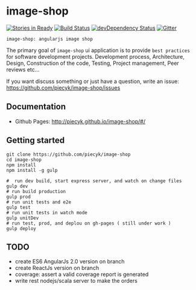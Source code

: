 image-shop
=======

[![Stories in Ready](https://badge.waffle.io/piecyk/image-shop.png?label=ready&title=Ready)](https://waffle.io/piecyk/image-shop)
[![Build Status](https://travis-ci.org/piecyk/image-shop.svg?branch=master)](https://travis-ci.org/piecyk/image-shop)
[![devDependency Status](https://david-dm.org/piecyk/image-shop/dev-status.svg)](https://david-dm.org/piecyk/image-shop#info=devDependencies)
[![Gitter](https://badges.gitter.im/Join%20Chat.svg)](https://gitter.im/piecyk/image-shop?utm_source=badge&utm_medium=badge&utm_campaign=pr-badge&utm_content=badge)


```
image-shop: angularjs image shop
```

The primary goal of `image-shop` ui application is to provide `best practices` for software development projects.
Development process, Architecture, Design, Construction of the code, Testing, Project management, Peer reviews etc...

If you want discuss something or just have a question, write an issue: https://github.com/piecyk/image-shop/issues

Documentation
-------------

* Github Pages: http://piecyk.github.io/image-shop/#/


Getting started
-------------

```shell
git clone https://github.com/piecyk/image-shop
cd image-shop
npm install
npm install -g gulp

#  run dev build, start express server, and watch on change files
gulp dev
# run build production
gulp prod
# run unit tests and e2e
gulp test
# run unit tests in watch mode
gulp unitDev
# run test, prod, and deplou on gh-pages ( still under work )
gulp deploy
```


TODO
-------------

- create ES6 AngularJs 2.0 version on branch
- create ReactJs version on branch
- coverage: assert a valid coverage report is generated
- write rest nodejs/scala server to make the orders

